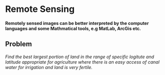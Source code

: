 # Remote Sensing
#### Remotely sensed images can be better interpreted by the computer languages and some Mathmatical tools, e.g MatLab, ArcGis etc.

## Problem
###### Find the best *largest portion* of land in the *range of specific logitute and latitude* appropriate for *agriculture* where there is an easy access of *canal water* for irrigation and land is very *fertile*.